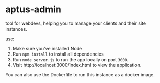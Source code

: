 # aptus-admin
tool for webdevs, helping you to manage your clients and their site instances.

use:
1. Make sure you've installed Node
2. Run `npm install` to install all dependencies
3. Run `node server.js` to run the app locally on port `3000`.
4. Visit http://localhost:3000/index.html to view the application.

You can also use the Dockerfile to run this instance as a docker image.
